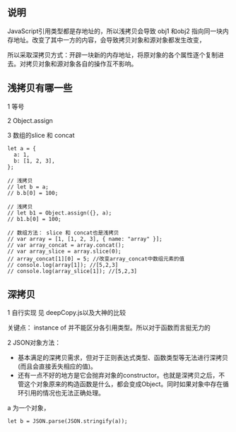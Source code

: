 ## 说明

JavaScript引用类型都是存地址的，所以浅拷贝会导致 obj1 和obj2 指向同一块内存地址。改变了其中一方的内容，会导致拷贝对象和源对象都发生改变，

所以采取深拷贝方式：开辟一块新的内存地址，将原对象的各个属性逐个复制进去。对拷贝对象和源对象各自的操作互不影响。


## 浅拷贝有哪一些

1 等号

2 Object.assign

3 数组的slice 和 concat

```
let a = {
  a: 1,
  b: [1, 2, 3],
};

// 浅拷贝
// let b = a;
// b.b[0] = 100;

// 浅拷贝
// let b1 = Object.assign({}, a);
// b1.b[0] = 100;

// 数组方法： slice 和 concat也是浅拷贝
// var array = [1, [1, 2, 3], { name: "array" }];
// var array_concat = array.concat();
// var array_slice = array.slice(0);
// array_concat[1][0] = 5; //改变array_concat中数组元素的值
// console.log(array[1]); //[5,2,3]
// console.log(array_slice[1]); //[5,2,3]
```

## 深拷贝

1 自行实现 见 deepCopy.js以及大神的比较

关键点： instance of 并不能区分各引用类型。所以对于函数而言挺无力的


2 JSON对象方法：

- 基本满足的深拷贝需求，但对于正则表达式类型、函数类型等无法进行深拷贝(而且会直接丢失相应的值)。
- 还有一点不好的地方是它会抛弃对象的constructor。也就是深拷贝之后，不管这个对象原来的构造函数是什么，都会变成Object。同时如果对象中存在循环引用的情况也无法正确处理。

a 为一个对象，

```
let b = JSON.parse(JSON.stringify(a));
```





